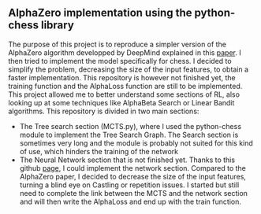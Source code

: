 ## AlphaZero implementation using the python-chess library

The purpose of this project is to reproduce a simpler version of the AlphaZero algorithm developped by DeepMind explained in this [paper](https://arxiv.org/pdf/1712.01815). I then tried to implement the model specifically for chess. I decided to simplify the problem, decreasing the size of the input features, to obtain a faster implementation. This repository is however not finished yet, the training function and the AlphaLoss function are still to be implemented. This project allowed me to better understand some sections of RL, also looking up at some techniques like AlphaBeta Search or Linear Bandit algorithms.
This repository is divided in two main sections:
- The Tree search section (MCTS.py), where I used the python-chess module to implement the Tree Search Graph. The Search section is sometimes very long and the module is probably not suited for this kind of use, which hinders the training of the network
- The Neural Network section that is not finished yet. Thanks to this github [page](https://github.com/geochri/AlphaZero_Chess/blob/master), I could implement the network section. Compared to the AlphaZero paper, I decided to decrease the size of the input features, turning a blind eye on Castling or repetition issues. I started but still need to complete the link between the MCTS and the network section and will then write the AlphaLoss and end up with the train function. 
